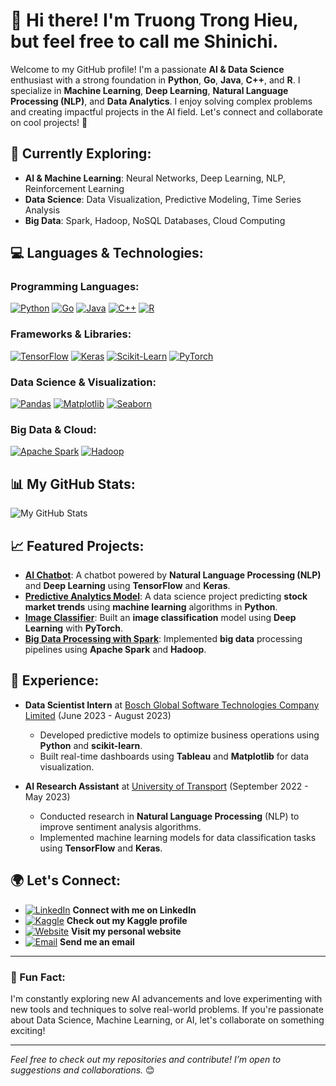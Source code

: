# 👋 Hi there! I'm Truong Trong Hieu, but feel free to call me Shinichi.

Welcome to my GitHub profile! I'm a passionate **AI & Data Science** enthusiast with a strong foundation in **Python**, **Go**, **Java**, **C++**, and **R**. I specialize in **Machine Learning**, **Deep Learning**, **Natural Language Processing (NLP)**, and **Data Analytics**. I enjoy solving complex problems and creating impactful projects in the AI field. Let's connect and collaborate on cool projects! 🚀

## 🧠 Currently Exploring:
- **AI & Machine Learning**: Neural Networks, Deep Learning, NLP, Reinforcement Learning
- **Data Science**: Data Visualization, Predictive Modeling, Time Series Analysis
- **Big Data**: Spark, Hadoop, NoSQL Databases, Cloud Computing

## 💻 Languages & Technologies:
### **Programming Languages**:
[![Python](https://img.shields.io/badge/Python-3776AB?style=for-the-badge&logo=python&logoColor=white)](https://www.python.org/)
[![Go](https://img.shields.io/badge/Go-00ADD8?style=for-the-badge&logo=go&logoColor=white)](https://golang.org/)
[![Java](https://img.shields.io/badge/Java-007396?style=for-the-badge&logo=java&logoColor=white)](https://www.java.com/)
[![C++](https://img.shields.io/badge/C++-00599C?style=for-the-badge&logo=cplusplus&logoColor=white)](https://isocpp.org/)
[![R](https://img.shields.io/badge/R-276DC3?style=for-the-badge&logo=r&logoColor=white)](https://www.r-project.org/)

### **Frameworks & Libraries**:
[![TensorFlow](https://img.shields.io/badge/TensorFlow-FF6F00?style=for-the-badge&logo=tensorflow&logoColor=white)](https://www.tensorflow.org/)
[![Keras](https://img.shields.io/badge/Keras-D00000?style=for-the-badge&logo=keras&logoColor=white)](https://keras.io/)
[![Scikit-Learn](https://img.shields.io/badge/Scikit--Learn-F7931E?style=for-the-badge&logo=scikit-learn&logoColor=white)](https://scikit-learn.org/)
[![PyTorch](https://img.shields.io/badge/PyTorch-EE4C2C?style=for-the-badge&logo=pytorch&logoColor=white)](https://pytorch.org/)

### **Data Science & Visualization**:
[![Pandas](https://img.shields.io/badge/Pandas-150458?style=for-the-badge&logo=pandas&logoColor=white)](https://pandas.pydata.org/)
[![Matplotlib](https://img.shields.io/badge/Matplotlib-003C5A?style=for-the-badge&logo=matplotlib&logoColor=white)](https://matplotlib.org/)
[![Seaborn](https://img.shields.io/badge/Seaborn-9E6A88?style=for-the-badge&logo=seaborn&logoColor=white)](https://seaborn.pydata.org/)

### **Big Data & Cloud**:
[![Apache Spark](https://img.shields.io/badge/Apache_Spark-E25A1C?style=for-the-badge&logo=apache-spark&logoColor=white)](https://spark.apache.org/)
[![Hadoop](https://img.shields.io/badge/Hadoop-66CCFF?style=for-the-badge&logo=apache-hadoop&logoColor=white)](http://hadoop.apache.org/)

## 📊 My GitHub Stats:
![My GitHub Stats](https://github-readme-stats.vercel.app/api?username=HieuTruongIT&show_icons=true&count_private=true&hide=prs&theme=flame)

## 📈 Featured Projects:
- [**AI Chatbot**](https://github.com/YourGitHubUsername/ai-chatbot): A chatbot powered by **Natural Language Processing (NLP)** and **Deep Learning** using **TensorFlow** and **Keras**.
- [**Predictive Analytics Model**](https://github.com/YourGitHubUsername/predictive-analytics): A data science project predicting **stock market trends** using **machine learning** algorithms in **Python**.
- [**Image Classifier**](https://github.com/YourGitHubUsername/image-classifier): Built an **image classification** model using **Deep Learning** with **PyTorch**.
- [**Big Data Processing with Spark**](https://github.com/YourGitHubUsername/big-data-spark): Implemented **big data** processing pipelines using **Apache Spark** and **Hadoop**.

## 💼 Experience:
- **Data Scientist Intern** at [Bosch Global Software Technologies Company Limited](https://company-website.com) (June 2023 - August 2023)
  - Developed predictive models to optimize business operations using **Python** and **scikit-learn**.
  - Built real-time dashboards using **Tableau** and **Matplotlib** for data visualization.

- **AI Research Assistant** at [University of Transport](https://university-website.com) (September 2022 - May 2023)
  - Conducted research in **Natural Language Processing** (NLP) to improve sentiment analysis algorithms.
  - Implemented machine learning models for data classification tasks using **TensorFlow** and **Keras**.

## 🌍 Let's Connect:
- [![LinkedIn](https://img.shields.io/badge/LinkedIn-0A66C2?style=for-the-badge&logo=linkedin&logoColor=white)](https://www.linkedin.com/in/your-linkedin) **Connect with me on LinkedIn**
- [![Kaggle](https://img.shields.io/badge/Kaggle-20BEFF?style=for-the-badge&logo=kaggle&logoColor=white)](https://www.kaggle.com/your-kaggle) **Check out my Kaggle profile**
- [![Website](https://img.shields.io/badge/Website-FF5733?style=for-the-badge&logo=google-chrome&logoColor=white)](https://your-website.com) **Visit my personal website**
- [![Email](https://img.shields.io/badge/Email-D14836?style=for-the-badge&logo=gmail&logoColor=white)](mailto:your.email@example.com) **Send me an email**

---

### 🚀 Fun Fact:
I'm constantly exploring new AI advancements and love experimenting with new tools and techniques to solve real-world problems. If you're passionate about Data Science, Machine Learning, or AI, let's collaborate on something exciting!

---

*Feel free to check out my repositories and contribute! I’m open to suggestions and collaborations.* 😊
